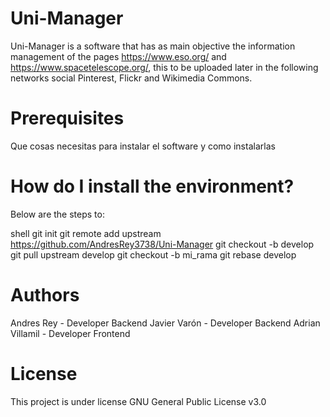 # Uni-Manager

Uni-Manager is a software that has as main objective the information management of the pages https://www.eso.org/ and https://www.spacetelescope.org/, this to be uploaded later in the following networks social Pinterest, Flickr and Wikimedia Commons.

# Prerequisites
Que cosas necesitas para instalar el software y como instalarlas

# How do I install the environment?
Below are the steps to:

shell
git init
git remote add upstream https://github.com/AndresRey3738/Uni-Manager
git checkout -b develop
git pull upstream develop
git checkout -b mi_rama
git rebase develop

# Authors
Andres Rey - Developer Backend
Javier Varón - Developer Backend
Adrian Villamil - Developer Frontend

# License
This project is under license GNU General Public License v3.0
